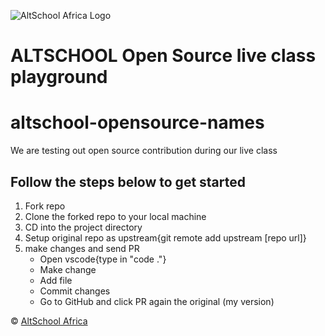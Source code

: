 ![AltSchool Africa Logo](https://github.com/tuyojr/altschool-opensource-names/blob/main/AltSchool.svg)
# ALTSCHOOL Open Source live class playground

# altschool-opensource-names

We are testing out open source contribution during our live class

## Follow the steps below to get started

1. Fork repo
2. Clone the forked repo to your local machine
3. CD into the project directory
4. Setup original repo as upstream{git remote add upstream [repo url]}
5. make changes and send PR
   - Open vscode{type in "code ."}
   - Make change
   - Add file
   - Commit changes
   - Go to GitHub and click PR again the original (my version)

&copy; [AltSchool Africa](https://www.altschoolafrica.com/)